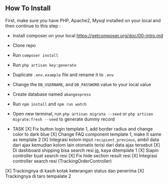 ## How To Install

First, make sure you have PHP, Apache2, Mysql installed on your local and then continue to this step :
- Install composer on your local https://getcomposer.org/doc/00-intro.md
- Clone repo
- Run `composer install`
- Run `php artisan key:generate`
- Duplicate `.env.example` file and rename it to `.env`
- Change the `DB_USERNAME`, and `DB_PASSWORD` value to your local value
- Create database named `abangexpress`
- Run `npm install` and `npm run watch`
- Open new terminal, run `php artisan migrate --seed` or 
`php artisan migrate:fresh --seed` to generate dummy record


- TASK
[X] Fix button login template 1, add border radius and change color to dark blue
[X] Change FAQ component template 1, make it same as template 2
[X] Integrasi kolom input `recipient_previous`, ambil data dari ajax kemudian
kolom lain otomatis terisi dari data ajax tersebut
[X] Di dashboard shipping bisa search resi jg, kaya ditemplate 1
[X] Siapin controller buat search resi
[X] Fix hide section result resi
[X] Integrasi controller search resi (TrackingOrderController)

[X] Trackingnya di kasih kotak keterangan status dan penerima
[X] Trackingnya di taro tempalate 2
